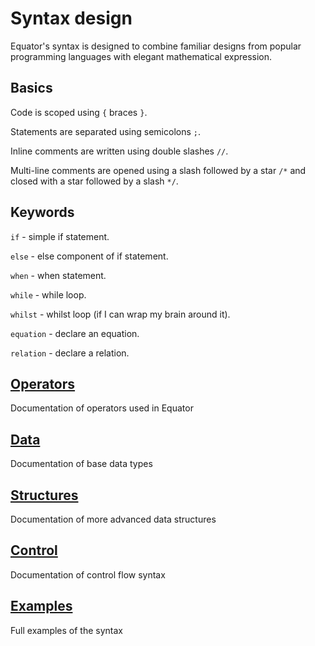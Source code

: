 # Syntax design

Equator's syntax is designed to combine familiar designs from popular
programming languages with elegant mathematical expression.

## Basics

Code is scoped using `{` braces `}`.

Statements are separated using semicolons `;`.

Inline comments are written using double slashes `//`.

Multi-line comments are opened using a slash followed by a star `/*` and closed
with a star followed by a slash `*/`.

## Keywords

`if` - simple if statement.

`else` - else component of if statement.

`when` - when statement.

`while` - while loop.

`whilst` - whilst loop (if I can wrap my brain around it).

`equation` - declare an equation.

`relation` - declare a relation.

## [Operators](Operators.md)

Documentation of operators used in Equator

## [Data](./Data.md)

Documentation of base data types

## [Structures](./Structures.md)

Documentation of more advanced data structures

## [Control](./Control.md)

Documentation of control flow syntax

## [Examples](./Examples.md)

Full examples of the syntax
